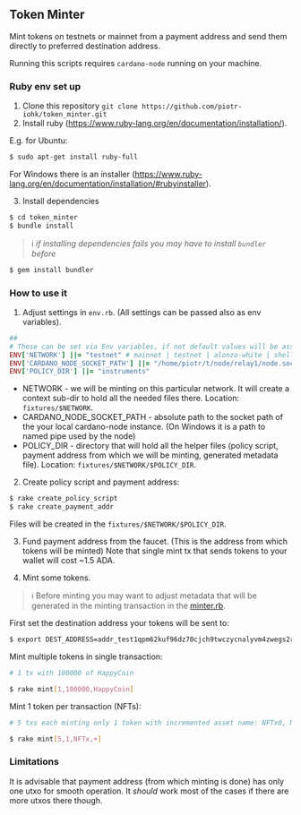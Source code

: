 
## Token Minter

Mint tokens on testnets or mainnet from a payment address and send them directly to preferred destination address.

Running this scripts requires `cardano-node` running on your machine.

### Ruby env set up
1. Clone this repository `git clone https://github.com/piotr-iohk/token_minter.git`
2. Install ruby (https://www.ruby-lang.org/en/documentation/installation/).

E.g. for Ubuntu:
```bash
$ sudo apt-get install ruby-full
```
For Windows there is an installer (https://www.ruby-lang.org/en/documentation/installation/#rubyinstaller).

3. Install dependencies
```bash
$ cd token_minter
$ bundle install
```
 > ℹ️ _if installing dependencies fails you may have to install `bundler` before_
```bash
$ gem install bundler
```

### How to use it

1. Adjust settings in `env.rb`. (All settings can be passed also as env variables).

```ruby
##
# These can be set via Env variables, if not default values will be assigned
ENV['NETWORK'] ||= "testnet" # mainnet | testnet | alonzo-white | shelley_qa
ENV['CARDANO_NODE_SOCKET_PATH'] ||= "/home/piotr/t/node/relay1/node.socket"
ENV['POLICY_DIR'] ||= "instruments"
```
 - NETWORK - we will be minting on this particular network. It will create a context sub-dir to hold all the needed files there. Location: `fixtures/$NETWORK`.
 - CARDANO_NODE_SOCKET_PATH - absolute path to the socket path of the your local cardano-node instance. (On Windows it is a path to named pipe used by the node)
 - POLICY_DIR - directory that will hold all the helper files (policy script, payment address from which we will be minting, generated metadata file). Location: `fixtures/$NETWORK/$POLICY_DIR`.

2. Create policy script and payment address:
```bash
$ rake create_policy_script
$ rake create_payment_addr
```
Files will be created in the `fixtures/$NETWORK/$POLICY_DIR`.

3. Fund payment address from the faucet. (This is the address from which tokens will be minted)
Note that single mint tx that sends tokens to your wallet will cost ~1.5 ADA.

4. Mint some tokens.

 > ℹ️ Before minting you may want to adjust metadata that will be generated in the minting transaction in the [minter.rb](https://github.com/piotr-iohk/token_minter/blob/master/helpers/minter.rb#L11-L22). 

First set the destination address your tokens will be sent to:
```bash
$ export DEST_ADDRESS=addr_test1qpm62kuf96dz70cjch9twczycnalyvm4zwegs2rxfa3d6qgw4q8hcawcad3gyt87fnw5zc0xq92dsewmse4afgxkg96skqvcen
```

Mint multiple tokens in single transaction:
```bash
# 1 tx with 100000 of HappyCoin

$ rake mint[1,100000,HappyCoin]
```

Mint 1 token per transaction (NFTs):
```bash
# 5 txs each minting only 1 token with incremented asset name: NFTx0, NFTx1...etc.

$ rake mint[5,1,NFTx,+]
```

### Limitations

It is advisable that payment address (from which minting is done) has only one utxo for smooth operation. It _should_ work most of the cases if there are more utxos there though.


